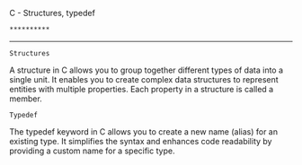 C - Structures, typedef

    **********
_______________________

    Structures

A structure in C allows you to group together different types of data into a single unit. It enables you to create complex data structures to represent entities with multiple properties. Each property in a structure is called a member.


    Typedef

The typedef keyword in C allows you to create a new name (alias) for an existing type. It simplifies the syntax and enhances code readability by providing a custom name for a specific type.
